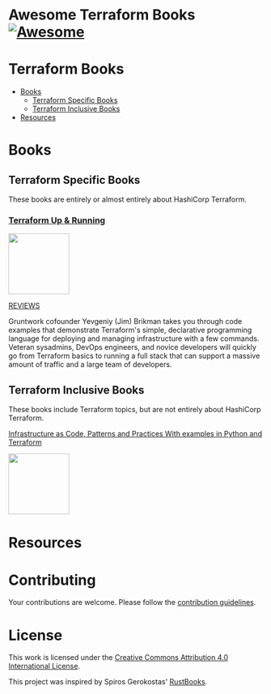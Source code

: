 Awesome Terraform Books [![Awesome](https://cdn.jsdelivr.net/gh/sindresorhus/awesome@d7305f38d29fed78fa85652e3a63e154dd8e8829/media/badge.svg)](https://github.com/sindresorhus/awesome)
====

Terraform Books
====

* [Books](#books)
  * [Terraform Specific Books](#terraform-specific-books)
  * [Terraform Inclusive Books](#terraform-inclusive-books)
* [Resources](#resources)

**Books**
====

**Terraform Specific Books**
----

These books are entirely or almost entirely about HashiCorp Terraform.

### [Terraform Up & Running](https://www.oreilly.com/library/view/terraform-up-and/9781098116736/)

<img src="https://learning.oreilly.com/library/cover/9781098116736/250w/" width="120px"/>

[REVIEWS](https://github.com/redeux/TerraformBooks/issues/2)

Gruntwork cofounder Yevgeniy (Jim) Brikman takes you through code examples that demonstrate Terraform's simple, declarative programming language for deploying and managing infrastructure with a few commands. Veteran sysadmins, DevOps engineers, and novice developers will quickly go from Terraform basics to running a full stack that can support a massive amount of traffic and a large team of developers.

**Terraform Inclusive Books**
----

These books include Terraform topics, but are not entirely about HashiCorp Terraform.

[Infrastructure as Code, Patterns and Practices With examples in Python and Terraform](https://www.manning.com/books/infrastructure-as-code-patterns-and-practices)

<img src="https://images.manning.com/360/480/resize/book/2/9951cba-7a0f-4b30-9412-b19ac3bbfb67/Wang-HI.png" width="120px"/>


**Resources**
====



Contributing
====
Your contributions are welcome. Please follow the [contribution guidelines](CONTRIBUTING.md).

License
====
This work is licensed under the [Creative Commons Attribution 4.0 International License](https://creativecommons.org/licenses/by/4.0/).

This project was inspired by 
Spiros Gerokostas' [RustBooks](https://github.com/sger/RustBooks/tree/main).
